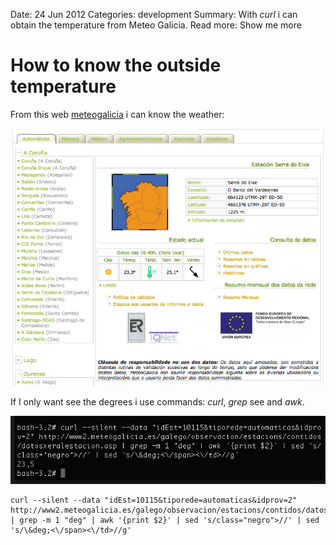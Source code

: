 Date: 24 Jun 2012
Categories: development
Summary: With *curl* i can obtain the temperature from Meteo Galicia.
Read more: Show me more

# How to know the outside temperature

From this web [meteogalicia] i can know the weather:

![Meteo Screenshot]

If I only want see the degrees i use commands: *curl*, *grep* see and *awk*.

![Curl Screenshot]

	curl --silent --data "idEst=10115&tiporede=automaticas&idprov=2" http://www2.meteogalicia.es/galego/observacion/estacions/contidos/datosxeralestacion.asp | grep -m 1 "deg" | awk '{print $2}' | sed 's/class="negro">//' | sed 's/\&deg;<\/span><\/td>//g'

[Meteo Screenshot]: /attachments/meteo.png "Meteo Screenshot]"
[meteogalicia]: http://www.meteogalicia.es/
[Curl Screenshot]: /attachments/curl_command.png "Curl Screenshot"